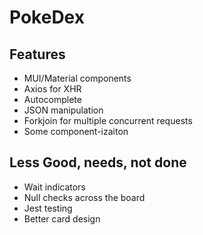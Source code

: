 # PokeDex

## Features

- MUI/Material components
- Axios for XHR
- Autocomplete
- JSON manipulation
- Forkjoin for multiple concurrent requests
- Some component-izaiton

## Less Good, needs, not done

- Wait indicators
- Null checks across the board
- Jest testing
- Better card design
